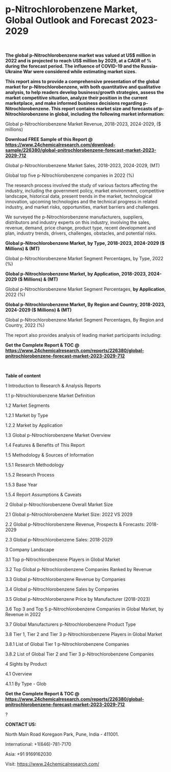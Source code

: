 <h1>p-Nitrochlorobenzene Market, Global Outlook and Forecast 2023-2029</h1><br/><p><strong>The global p-Nitrochlorobenzene market was valued at US$ million in 2022 and is projected to reach US$ million by 2029, at a <strong>CAGR</strong> of % during the forecast period. The influence of COVID-19 and the Russia-Ukraine War were considered while estimating market sizes.</strong></p>
 
 
 
 <p><strong>This report aims to provide a comprehensive presentation of the global market for p-Nitrochlorobenzene, with both quantitative and qualitative analysis, to help readers develop business/growth strategies, assess the market competitive situation, analyze their position in the current marketplace, and make informed business decisions regarding p-Nitrochlorobenzene. This report contains market size and forecasts of p-Nitrochlorobenzene in global, including the following market information:</strong></p>
 
 
 
 <p>Global p-Nitrochlorobenzene Market Revenue, 2018-2023, 2024-2029, ($ millions)</p>
 
 
 
 <div><b>Download FREE Sample of this Report @ <a href="https://www.24chemicalresearch.com/download-sample/226380/global-pnitrochlorobenzene-forecast-market-2023-2029-712">https://www.24chemicalresearch.com/download-sample/226380/global-pnitrochlorobenzene-forecast-market-2023-2029-712</a></b></div>
 
 
 
 <p>Global p-Nitrochlorobenzene Market Sales, 2018-2023, 2024-2029, (MT)</p>
 
 
 
 <p>Global top five p-Nitrochlorobenzene companies in 2022 (%)</p>
 
 
 
 <p>The research process involved the study of various factors affecting the industry, including the government policy, market environment, competitive landscape, historical data, present trends in the market, technological innovation, upcoming technologies and the technical progress in related industry, and market risks, opportunities, market barriers and challenges.</p>
 
 
 
 <p>We surveyed the p-Nitrochlorobenzene manufacturers, suppliers, distributors and industry experts on this industry, involving the sales, revenue, demand, price change, product type, recent development and plan, industry trends, drivers, challenges, obstacles, and potential risks.</p>
 
 
 
 <p><strong>Global p-Nitrochlorobenzene Market, by Type, 2018-2023, 2024-2029 ($ Millions) & (MT)</strong></p>
 
 
 
 <p>Global p-Nitrochlorobenzene Market Segment Percentages, by Type, 2022 (%)</p>
 
 
 
 <p><strong>Global p-Nitrochlorobenzene Market, <strong>by Application</strong>, 2018-2023, 2024-2029 ($ Millions) & (MT)</strong></p>
 
 
 
 <p>Global p-Nitrochlorobenzene Market Segment Percentages, <strong>by Application</strong>, 2022 (%)</p>
 
 
 
 <p><strong>Global p-Nitrochlorobenzene Market, By Region and Country, 2018-2023, 2024-2029 ($ Millions) & (MT)</strong></p>
 
 
 
 <p>Global p-Nitrochlorobenzene Market Segment Percentages, By Region and Country, 2022 (%)</p>
 
 
 
 <p>The report also provides analysis of leading market participants including:</p>
 
 
 
 <div><b>Get the Complete Report & TOC @ <a href="https://www.24chemicalresearch.com/reports/226380/global-pnitrochlorobenzene-forecast-market-2023-2029-712">https://www.24chemicalresearch.com/reports/226380/global-pnitrochlorobenzene-forecast-market-2023-2029-712</a></b></div>
 
 
 
 <p><br />
 
 <b>Table of content</b></p>
 
 
 
 <p>1 Introduction to Research & Analysis Reports<br />
 
 1.1 p-Nitrochlorobenzene Market Definition<br />
 
 1.2 Market Segments<br />
 
 1.2.1 Market by Type<br />
 
 1.2.2 Market by Application<br />
 
 1.3 Global p-Nitrochlorobenzene Market Overview<br />
 
 1.4 Features & Benefits of This Report<br />
 
 1.5 Methodology & Sources of Information<br />
 
 1.5.1 Research Methodology<br />
 
 1.5.2 Research Process<br />
 
 1.5.3 Base Year<br />
 
 1.5.4 Report Assumptions & Caveats<br />
 
 2 Global p-Nitrochlorobenzene Overall Market Size<br />
 
 2.1 Global p-Nitrochlorobenzene Market Size: 2022 VS 2029<br />
 
 2.2 Global p-Nitrochlorobenzene Revenue, Prospects & Forecasts: 2018-2029<br />
 
 2.3 Global p-Nitrochlorobenzene Sales: 2018-2029<br />
 
 3 Company Landscape<br />
 
 3.1 Top p-Nitrochlorobenzene Players in Global Market<br />
 
 3.2 Top Global p-Nitrochlorobenzene Companies Ranked by Revenue<br />
 
 3.3 Global p-Nitrochlorobenzene Revenue by Companies<br />
 
 3.4 Global p-Nitrochlorobenzene Sales by Companies<br />
 
 3.5 Global p-Nitrochlorobenzene Price by Manufacturer (2018-2023)<br />
 
 3.6 Top 3 and Top 5 p-Nitrochlorobenzene Companies in Global Market, by Revenue in 2022<br />
 
 3.7 Global Manufacturers p-Nitrochlorobenzene Product Type<br />
 
 3.8 Tier 1, Tier 2 and Tier 3 p-Nitrochlorobenzene Players in Global Market<br />
 
 3.8.1 List of Global Tier 1 p-Nitrochlorobenzene Companies<br />
 
 3.8.2 List of Global Tier 2 and Tier 3 p-Nitrochlorobenzene Companies<br />
 
 4 Sights by Product<br />
 
 4.1 Overview<br />
 
 4.1.1 By Type - Glob</p>
 
 
 
 <div><b>Get the Complete Report & TOC @ <a href="https://www.24chemicalresearch.com/reports/226380/global-pnitrochlorobenzene-forecast-market-2023-2029-712">https://www.24chemicalresearch.com/reports/226380/global-pnitrochlorobenzene-forecast-market-2023-2029-712</a></b></div>
 
 
 
 <p>? </p>
 
 
 
 <p><b>CONTACT US:</b><br />
 
 North Main Road Koregaon Park, Pune, India - 411001.<br />
 
 International: +1(646)-781-7170<br />
 
 Asia: +91 9169162030<br />
 
 Visit: <a href="https://www.24chemicalresearch.com/">https://www.24chemicalresearch.com/</a></p>
